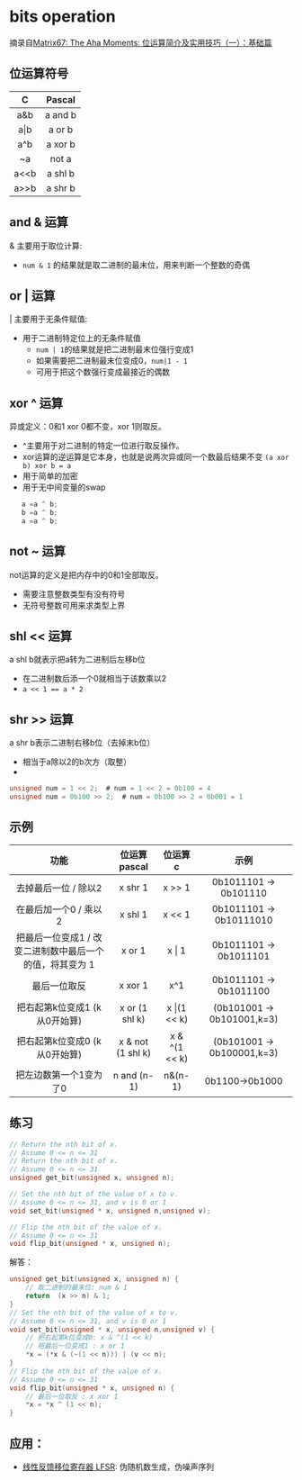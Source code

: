 # bits operation
摘录自[Matrix67: The Aha Moments: 位运算简介及实用技巧（一）：基础篇
](http://www.matrix67.com/blog/archives/263)

## 位运算符号
|C|Pascal|
|:--:|:--:|
|a&b|a and b|
|a\|b|a or b|
|a^b|a xor b|
|~a|not a|
|a<<b|a shl b|
|a>>b|a shr b|

## and & 运算
& 主要用于取位计算:
- ```num & 1``` 的结果就是取二进制的最末位，用来判断一个整数的奇偶
## or | 运算
| 主要用于无条件赋值:
- 用于二进制特定位上的无条件赋值
  - ```num | 1```的结果就是把二进制最末位强行变成1
  - 如果需要把二进制最末位变成0，```num|1 - 1```
  - 可用于把这个数强行变成最接近的偶数

## xor ^ 运算
异或定义：0和1 xor 0都不变，xor 1则取反。  
- ^主要用于对二进制的特定一位进行取反操作。
-  xor运算的逆运算是它本身，也就是说两次异或同一个数最后结果不变 ```(a xor b) xor b = a```
-  用于简单的加密
-  用于无中间变量的swap
```c
   a =a ^ b;
   b =a ^ b;
   a =a ^ b;
```

## not ~ 运算 
not运算的定义是把内存中的0和1全部取反。
- 需要注意整数类型有没有符号
- 无符号整数可用来求类型上界

## shl << 运算
a shl b就表示把a转为二进制后左移b位
-  在二进制数后添一个0就相当于该数乘以2
-  ```a << 1 == a * 2 ```

## shr >> 运算
a shr b表示二进制右移b位（去掉末b位）
- 相当于a除以2的b次方（取整）
- 

```c
unsigned num = 1 << 2;  # num = 1 << 2 = 0b100 = 4
unsigned num = 0b100 >> 2;  # num = 0b100 >> 2 = 0b001 = 1
```

## 示例

|功能|位运算 pascal|位运算 c|示例|
|:--:|:--:|:--:|:--:|
|去掉最后一位 / 除以2| x shr 1| x >> 1| 0b1011101 -> 0b101110|
|在最后加一个0 / 乘以2| x shl 1| x << 1| 0b1011101 -> 0b10111010|
|把最后一位变成1 / 改变二进制数中最后一个的值，将其变为 1| x or 1| x \| 1| 0b1011101 -> 0b1011101|
|最后一位取反|x xor 1| x^1|0b1011101 -> 0b1011100|
|把右起第k位变成1 (k从0开始算)|x or (1 shl k)| x \|(1 << k)|(0b101001 -> 0b101001,k=3)|
|把右起第k位变成0 (k从0开始算)|x & not (1 shl k)| x & ^(1 << k)|(0b101001 -> 0b100001,k=3)|
|把左边数第一个1变为了0|n and (n-1)|n&(n-1)|0b1100->0b1000|

## 练习
```c
// Return the nth bit of x.
// Assume 0 <= n <= 31
// Return the nth bit of x.
// Assume 0 <= n <= 31
unsigned get_bit(unsigned x, unsigned n);

// Set the nth bit of the value of x to v.
// Assume 0 <= n <= 31, and v is 0 or 1
void set_bit(unsigned * x, unsigned n,unsigned v);

// Flip the nth bit of the value of x.
// Assume 0 <= n <= 31
void flip_bit(unsigned * x, unsigned n);
```

解答：
```c
unsigned get_bit(unsigned x, unsigned n) {
    // 取二进制的最末位: num & 1
    return  (x >> n) & 1;
}
// Set the nth bit of the value of x to v.
// Assume 0 <= n <= 31, and v is 0 or 1
void set_bit(unsigned * x, unsigned n,unsigned v) {
    // 把右起第k位变成0: x & ^(1 << k)
    // 把最后一位变成1 : x or 1
    *x = (*x & (~(1 << n))) | (v << n);
}
// Flip the nth bit of the value of x.
// Assume 0 <= n <= 31
void flip_bit(unsigned * x, unsigned n) {
    // 最后一位取反 : x xor 1
    *x = *x ^ (1 << n);
}
```

## 应用：
- [线性反馈移位寄存器 LFSR](https://en.wikipedia.org/wiki/Linear-feedback_shift_register): 伪随机数生成，伪噪声序列

